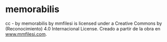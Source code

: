 memorabilis
===========
cc - by
memorabilis by mmfilesi is licensed under a Creative Commons by (Reconocimiento) 4.0 Internacional License.
Creado a partir de la obra en www.mmfilesi.com.